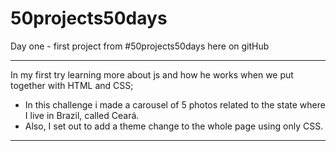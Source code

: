 # 50projects50days
Day one - first project from #50projects50days here on gitHub
<hr></hr>
In my first try learning more about js and how he works when we put together with HTML and CSS;

 - In this challenge i made a carousel of 5 photos related to the state where I live in Brazil, called Ceará. 
 - Also, I set out to add a theme change to the whole page using only CSS.
 
<hr></hr>



 

